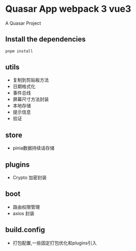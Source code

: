 # Quasar App webpack 3 vue3

A Quasar Project

## Install the dependencies

```bash
pnpm install
```
## utils
- 复制到剪贴板方法
- 日期格式化
- 事件总线
- 屏幕尺寸方法封装
- 本地存储
- 提示信息
- 验证

## store
- pinia数据持续话存储

## plugins
- Crypto 加密封装

## boot
- 路由权限管理
- axios 封装

## build.config
- 打包配置,一些固定打包优化和plugins引入
